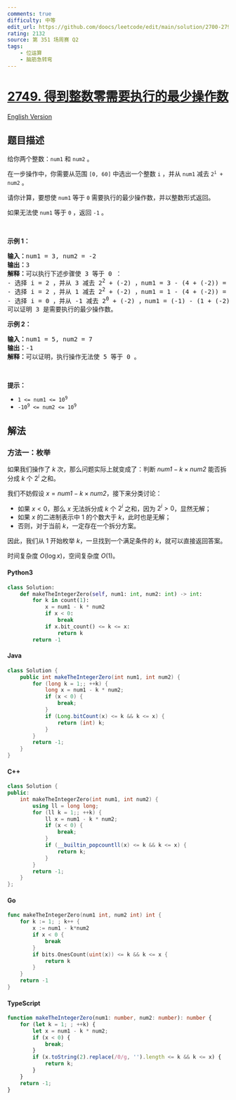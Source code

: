 ```yaml
---
comments: true
difficulty: 中等
edit_url: https://github.com/doocs/leetcode/edit/main/solution/2700-2799/2749.Minimum%20Operations%20to%20Make%20the%20Integer%20Zero/README.md
rating: 2132
source: 第 351 场周赛 Q2
tags:
    - 位运算
    - 脑筋急转弯
---
```


<!-- problem:start -->

# [2749. 得到整数零需要执行的最少操作数](https://leetcode.cn/problems/minimum-operations-to-make-the-integer-zero)

[English Version](/solution/2700-2799/2749.Minimum%20Operations%20to%20Make%20the%20Integer%20Zero/README_EN.md)

## 题目描述

<!-- description:start -->

<p>给你两个整数：<code>num1</code> 和 <code>num2</code> 。</p>

<p>在一步操作中，你需要从范围&nbsp;<code>[0, 60]</code> 中选出一个整数 <code>i</code> ，并从 <code>num1</code> 减去 <code>2<sup>i</sup> + num2</code> 。</p>

<p>请你计算，要想使 <code>num1</code> 等于 <code>0</code> 需要执行的最少操作数，并以整数形式返回。</p>

<p>如果无法使 <code>num1</code> 等于 <code>0</code> ，返回 <code>-1</code> 。</p>

<p>&nbsp;</p>

<p><strong>示例 1：</strong></p>

<pre>
<strong>输入：</strong>num1 = 3, num2 = -2
<strong>输出：</strong>3
<strong>解释：</strong>可以执行下述步骤使 3 等于 0 ：
- 选择 i = 2 ，并从 3 减去 2<sup>2</sup> + (-2) ，num1 = 3 - (4 + (-2)) = 1 。
- 选择 i = 2 ，并从 1 减去 2<sup>2</sup> + (-2) ，num1 = 1 - (4 + (-2)) = -1 。
- 选择 i = 0 ，并从 -1 减去 2<sup>0</sup>&nbsp;+ (-2) ，num1 = (-1) - (1 + (-2)) = 0 。
可以证明 3 是需要执行的最少操作数。
</pre>

<p><strong>示例 2：</strong></p>

<pre>
<strong>输入：</strong>num1 = 5, num2 = 7
<strong>输出：</strong>-1
<strong>解释：</strong>可以证明，执行操作无法使 5 等于 0 。
</pre>

<p>&nbsp;</p>

<p><strong>提示：</strong></p>

<ul>
	<li><code>1 &lt;= num1 &lt;= 10<sup>9</sup></code></li>
	<li><code>-10<sup>9</sup>&nbsp;&lt;= num2 &lt;= 10<sup>9</sup></code></li>
</ul>

<!-- description:end -->

## 解法

<!-- solution:start -->

### 方法一：枚举

如果我们操作了 $k$ 次，那么问题实际上就变成了：判断 $\textit{num1} - k \times \textit{num2}$ 能否拆分成 $k$ 个 $2^i$ 之和。

我们不妨假设 $x = \textit{num1} - k \times \textit{num2}$，接下来分类讨论：

-   如果 $x \lt 0$，那么 $x$ 无法拆分成 $k$ 个 $2^i$ 之和，因为 $2^i \gt 0$，显然无解；
-   如果 $x$ 的二进制表示中 $1$ 的个数大于 $k$，此时也是无解；
-   否则，对于当前 $k$，一定存在一个拆分方案。

因此，我们从 $1$ 开始枚举 $k$，一旦找到一个满足条件的 $k$，就可以直接返回答案。

时间复杂度 $O(\log x)$，空间复杂度 $O(1)$。

<!-- tabs:start -->

#### Python3

```python
class Solution:
    def makeTheIntegerZero(self, num1: int, num2: int) -> int:
        for k in count(1):
            x = num1 - k * num2
            if x < 0:
                break
            if x.bit_count() <= k <= x:
                return k
        return -1
```

#### Java

```java
class Solution {
    public int makeTheIntegerZero(int num1, int num2) {
        for (long k = 1;; ++k) {
            long x = num1 - k * num2;
            if (x < 0) {
                break;
            }
            if (Long.bitCount(x) <= k && k <= x) {
                return (int) k;
            }
        }
        return -1;
    }
}
```

#### C++

```cpp
class Solution {
public:
    int makeTheIntegerZero(int num1, int num2) {
        using ll = long long;
        for (ll k = 1;; ++k) {
            ll x = num1 - k * num2;
            if (x < 0) {
                break;
            }
            if (__builtin_popcountll(x) <= k && k <= x) {
                return k;
            }
        }
        return -1;
    }
};
```

#### Go

```go
func makeTheIntegerZero(num1 int, num2 int) int {
	for k := 1; ; k++ {
		x := num1 - k*num2
		if x < 0 {
			break
		}
		if bits.OnesCount(uint(x)) <= k && k <= x {
			return k
		}
	}
	return -1
}
```

#### TypeScript

```ts
function makeTheIntegerZero(num1: number, num2: number): number {
    for (let k = 1; ; ++k) {
        let x = num1 - k * num2;
        if (x < 0) {
            break;
        }
        if (x.toString(2).replace(/0/g, '').length <= k && k <= x) {
            return k;
        }
    }
    return -1;
}
```

<!-- tabs:end -->

<!-- solution:end -->

<!-- problem:end -->
